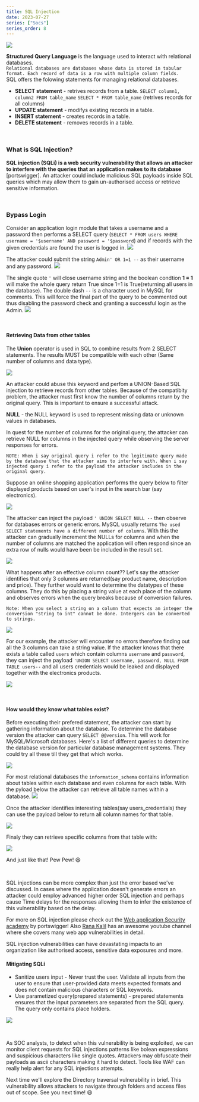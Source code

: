 ```yaml
---
title: SQL Injection
date: 2023-07-27
series: ["Socs"]
series_order: 8
---
```

![](img/sqli.png)

**Structured Query Language** is the language used to interact with relational databases.  
`Relational databases are databases whose data is stored in tabular format. Each record of data is a row with multiple column fields.`  
SQL offers the folowing statements for managing relational databases.
- **SELECT statement** - retrives records from a table. `SELECT column1, column2 FROM table_name`
`SELECT * FROM table_name` (retrives records for all columns)
- **UPDATE statement** - modifys existing records in a table.
- **INSERT statement** - creates records in a table.
- **DELETE statement** - removes records in a table.

<br>

### What is SQL Injection?
**SQL injection (SQLi) is a web security vulnerability that allows an attacker to interfere with the queries that an application makes to its database** [portswigger]. An attacker could include malicious SQL payloads inside SQL queries which may allow them to gain un-authorised access or retrieve sensitive information.

<br>

### Bypass Login
Consider an application login module that takes a username and a password then performs a SELECT query (`SELECT * FROM users WHERE username = '$username' AND password = '$password`) and if records with the given credentials are found the user is logged in.
![](img/login.png)

The attacker could submit the string `Admin' OR 1=1 --` as their username and any password.
![](img/bool.png)  

The single quote `'` will close username string and the boolean condtion **1 = 1** will make the whole query return True since 1=1 is True(returning all users in the database). The double dash `--` is a character used in MySQL for comments. This will force the final part of the query to be commented out thus disabling the password check and granting a successful login as the Admin.
![](img/sqlipayload.png)

<br>

#### Retrieving Data from other tables
The **Union** operator is used in SQL to combine results from 2 SELECT statements. The results MUST be compatible with each other (Same number of columns and data type).

![](img/union.png)

An attacker could abuse this keyword and perfom a UNION-Based SQL injection to retrieve records from other tables. Because of the compatibity problem, the attacker must first know the number of columns return by the original query. This is important to ensure a successful attack.

**NULL** - the NULL keyword is used to represent missing data or unknown values in databases. 

In quest for the number of columns for the original query, the attacker can retrieve NULL for columns in the injected query while observing the server responses for errors.

`NOTE: When i say original query i refer to the legitimate query made by the database that the attacker aims to interfere with. When i say injected query i refer to the payload the attacker includes in the original query.`

Suppose an online shopping application performs the query below to filter displayed products based on user's input in the search bar (say electronics).   

![](img/electronics.png)

The attacker can inject the payload `' UNION SELECT NULL --` then observe for databases errors or generic errors. MySQL usually returns `The used SELECT statements have a different number of columns`. With this the attacker can gradually increment the NULLs for columns and when the number of columns are matched the application will often respond since an extra row of nulls would have been be included in the result set.

![](img/nulls.png)

What happens after an effective column count?? Let's say the attacker identifies that only 3 columns are returned(say product name, description and price). They further would want to determine the datatypes of these columns. They do this by placing a string value at each place of the column and observes errors when the query breaks because of conversion failures.   

`Note: When you select a string on a column that expects an integer the conversion "string to int" cannot be done. Intergers can be converted to strings.`

![](img/datatype.png)

For our example, the attacker will encounter no errors therefore finding out all the 3 columns can take a string value. If the attacker knows that there exists a table called `users` which contain columns `username` and `password`, they can inject the payload `'UNION SELECT username, password, NULL FROM TABLE users--` and all users credentials would be leaked and displayed together with the electronics products.  

![](img/serchpayload.png)

<br>

#### How would they know what tables exist?
Before executing their prefered statement, the attacker can start by gathering information about the database. 
To determine the database version the attacker can query `SELECT @@version`. This will work for MySQL/Microsoft databases. Here's a list of different queries to determine the database version for particular database management systems. They could try all these till they get that which works.  

![](img/dbver.png)

For most relational databases the `information_schema` contains information about tables within each database and even columns for each table. With the pyload below the attacker can retrieve all table names within a database. 
![](img/interesting.png)

Once the attacker identifies interesting tables(say users_credentials) they can use the payload below to return all column names for that table.

![](img/columns.png)

Finaly they can retrieve specific columns from that table with:

![](img/exfil.png)

And just like that! Pew Pew! :laughing:

<br>

SQL injections can be more complex than just the error based we've discussed. In cases where the application doesn't generate errors an attacker could employ advanced higher order SQL injection and perhaps cause Time delays for the responses allowing them to infer the existence of this vulnerability based on the delay.

For more on SQL injection please check out the [Web application Security academy](https://portswigger.net/web-security/sql-injection#what-is-the-impact-of-a-successful-sql-injection-attack) by portswigger! Also [Rana Kalil](https://www.youtube.com/c/ranakhalil101) has an awesome youtube channel where she covers many web app vulnerabilities in detail.


SQL injection vulnerabilities can have devastating impacts to an organization like authorised access, sensitive data exposures and more.

#### Mitigating SQLi
- Sanitize users input - Never trust the user. Validate all inputs from the user to ensure that user-provided data meets expected formats and does not contain malicious characters or SQL keywords.
- Use parametized query(prepared statements) - prepared statements ensures that the input parameters are separated from the SQL query. The query only contains place holders.  

![](img/preparestmt.png)

<br>

As SOC analysts, to detect when this vulnerability is being exploited, we can monitor client requests for SQL injections patterns like bolean expressions and suspicious characters like single quotes. Attackers may obfuscate their payloads as ascii characters making it hard to detect. Tools like WAF can really help alert for any SQL injections attempts.

Next time we'll explore the Directory traversal vulnerability in brief. This vulnerability allows attackers to navigate through folders and access files out of scope. See you next time! :smiley:
